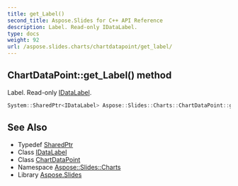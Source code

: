 ```yaml
---
title: get_Label()
second_title: Aspose.Slides for C++ API Reference
description: Label. Read-only IDataLabel.
type: docs
weight: 92
url: /aspose.slides.charts/chartdatapoint/get_label/
---
```

## ChartDataPoint::get_Label() method


Label. Read-only [IDataLabel](../../idatalabel/).

```cpp
System::SharedPtr<IDataLabel> Aspose::Slides::Charts::ChartDataPoint::get_Label() override
```

## See Also

* Typedef [SharedPtr](../../../system/sharedptr/)
* Class [IDataLabel](../../idatalabel/)
* Class [ChartDataPoint](../)
* Namespace [Aspose::Slides::Charts](../../)
* Library [Aspose.Slides](../../../)